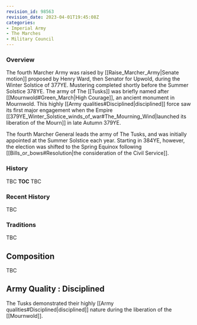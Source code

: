 ```yaml
---
revision_id: 98563
revision_date: 2023-04-01T19:45:08Z
categories:
- Imperial Army
- The Marches
- Military Council
---
```




### Overview
The fourth Marcher Army was raised by [[Raise_Marcher_Army|Senate motion]] proposed by Henry Ward, then Senator for Upwold, during the Winter Solstice of 377YE. Mustering completed shortly before the Summer Solstice 378YE. The army of The [[Tusks]] was briefly named after [[Mournwold#Green_March|High Courage]], an ancient monument in Mournwold. This highly [[Army qualities#Disciplined|disciplined]] force saw its first major engagement when the Empire [[379YE_Winter_Solstice_winds_of_war#The_Mourning_Wind|launched its liberation of the Mourn]] in late Autumn 379YE.

The fourth Marcher General leads the army of The Tusks, and was initially appointed at the Summer Solstice each year. Starting in 384YE, however, the election was shifted to the Spring Equinox following [[Bills_or_bows#Resolution|the consideration of the Civil Service]].

### History
TBC
__TOC__
TBC
### Recent History
TBC

### Traditions
TBC
## Composition
TBC
## Army Quality : Disciplined
The Tusks demonstrated their highly [[Army qualities#Disciplined|disciplined]] nature during the liberation of the [[Mournwold]].

